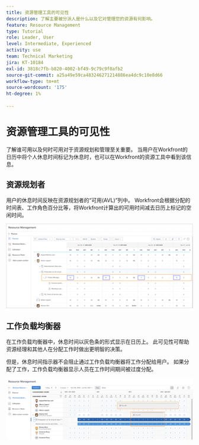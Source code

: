```yaml
---
title: 资源管理工具的可见性
description: 了解主要被分派人是什么以及它对管理您的资源有何影响。
feature: Resource Management
type: Tutorial
role: Leader, User
level: Intermediate, Experienced
activity: use
team: Technical Marketing
jira: KT-10184
exl-id: 3818c7fb-b820-4002-bf49-9c79c9f0afb2
source-git-commit: a25a49e59ca483246271214886ea4dc9c10e8d66
workflow-type: tm+mt
source-wordcount: '175'
ht-degree: 1%

---
```


# 资源管理工具的可见性

了解谁可用以及何时可用对于资源规划和管理至关重要。 当用户在Workfront的日历中将个人休息时间标记为休息时，也可以在Workfront的资源工具中看到该信息。

## 资源规划者

用户的休息时间反映在资源规划者的“可用(AVL)”列中。 Workfront会根据分配的时间表、工作角色百分比等，将Workfront计算出的可用时间减去日历上标记的空闲时间。

![可用列中的空闲时间](assets/vis_01.png)

## 工作负载均衡器

在工作负载均衡器中，休息时间以灰色条的形式显示在日历上。 此可见性可帮助资源经理和其他人在分配工作时做出更明智的决策。

但是，休息时间指示器不会阻止通过工作负载均衡器将工作分配给用户。 如果分配了工作，工作负载均衡器显示人员在工作时间期间被过度分配。

![灰色栏空闲时间](assets/vis_02.png)
